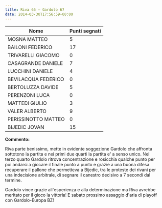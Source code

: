 ```yaml
---
title: Riva 65 – Gardolo 67
date: 2014-03-30T17:56:59+00:00
---
```

| **Nome** | **Punti segnati** |
| -------- | ----------------- |
| MOSNA MATTEO | 5 |
| BAILONI FEDERICO | 17 |
| TRIVARELLI GIACOMO | 0 |
| CASAGRANDE DANIELE | 7 |
| LUCCHINI DANIELE | 4 |
| BEVILACQUA FEDERICO | 0 |
| BERTOLUZZA DAVIDE | 5 |
| PERENZONI LUCA | 0 |
| MATTEDI GIULIO | 3 |
| VALER ALBERTO | 9 |
| PERISSINOTTO MATTEO | 0 |
| BIJEDIC JOVAN | 15 |

**Commento:**

Riva parte benissimo, mette in evidente soggezione Gardolo che affronta sottotono la partita e nei primi due quarti la partita e' a senso unico. Nel terzo quarto Gardolo ritrova concentrazione e rosicchia qualche punto per poi andarsi a giocare il finale punto a punto e grazie a una buona difesa recuperare il pallone che permetteva a Bijedic, tra le proteste dei rivani per una indecisione arbitrale, di segnare il canestro decisivo a 7 secondi dal termine.

Gardolo vince grazie all'esperienza e alla determinazione ma Riva avrebbe meritato per il gioco la vittoria! E sabato prossimo assaggio d'aria di playoff con Gardolo-Europa BZ!